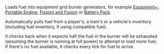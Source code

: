 Loads fuel into equipment grid burner generators, for example [Equipment+: Portable Engine](https://mods.factorio.com/mod/EquipmentPlusPortableEngine), [Fission and Fusion](https://mods.factorio.com/mod/Fission%20and%20Fusion) or [Battery Pack](https://mods.factorio.com/mod/BatteryPack).

Automatically pulls fuel from a player's, a train's or a vehicle's inventory (including fuel inventory, if using compatible fuel).

It checks back when it expects half the fuel in the burner will be exhausted (assuming the burner is running at full power) to attempt to load more fuel; if there's no fuel available, it checks every tick for fuel to arrive.
